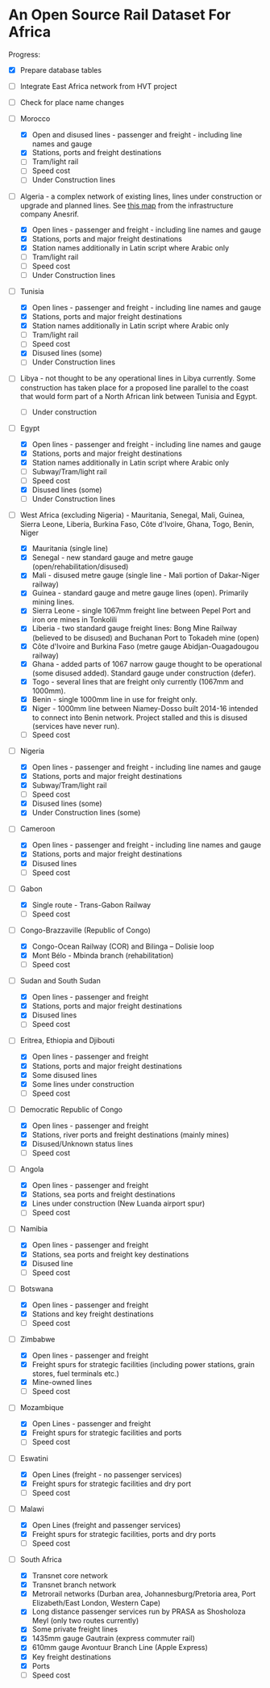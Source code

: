 # An Open Source Rail Dataset For Africa

Progress:

- [x] Prepare database tables
- [ ] Integrate East Africa network from HVT project
- [ ] Check for place name changes
- [ ] Morocco
  - [x] Open and disused lines - passenger and freight - including line names and gauge
  - [x] Stations, ports and freight destinations
  - [ ] Tram/light rail
  - [ ] Speed cost
  - [ ] Under Construction lines
- [ ] Algeria - a complex network of existing lines, lines under construction or upgrade and planned lines. See [this map](/algeria/carte-rseau-ferr-national.jpg) from the infrastructure company Anesrif.

  - [x] Open lines - passenger and freight - including line names and gauge
  - [x] Stations, ports and major freight destinations
  - [x] Station names additionally in Latin script where Arabic only
  - [ ] Tram/light rail
  - [ ] Speed cost
  - [ ] Under Construction lines
- [ ] Tunisia
  - [x] Open lines - passenger and freight - including line names and gauge
  - [x] Stations, ports and major freight destinations
  - [x] Station names additionally in Latin script where Arabic only
  - [ ] Tram/light rail
  - [ ] Speed cost
  - [x] Disused lines (some)
  - [ ] Under Construction lines
- [ ] Libya - not thought to be any operational lines in Libya currently. Some construction has taken place for a proposed line parallel to the coast that would form part of a North African link between Tunisia and Egypt. 
  - [ ] Under construction
- [ ] Egypt
  - [x] Open lines - passenger and freight - including line names and gauge
  - [x] Stations, ports and major freight destinations
  - [x] Station names additionally in Latin script where Arabic only
  - [ ] Subway/Tram/light rail
  - [ ] Speed cost
  - [x] Disused lines (some)
  - [ ] Under Construction lines
- [ ] West Africa (excluding Nigeria) - Mauritania, Senegal, Mali, Guinea, Sierra Leone, Liberia, Burkina Faso, Côte d'Ivoire, Ghana, Togo, Benin, Niger
  - [x] Mauritania (single line)
  - [x] Senegal - new standard gauge and metre gauge (open/rehabilitation/disused)
  - [x] Mali - disused metre gauge (single line - Mali portion of Dakar-Niger railway)
  - [x] Guinea - standard gauge and metre gauge lines (open). Primarily mining lines.
  - [x] Sierra Leone - single 1067mm freight line between Pepel Port and iron ore mines in Tonkolili
  - [x] Liberia - two standard gauge freight lines: Bong Mine Railway (believed to be disused) and Buchanan Port to Tokadeh mine (open)
  - [x] Côte d'Ivoire and Burkina Faso (metre gauge Abidjan-Ouagadougou railway)
  - [x] Ghana - added parts of 1067 narrow gauge thought to be operational (some disused added). Standard gauge under construction (defer).
  - [x] Togo - several lines that are freight only currently (1067mm and 1000mm).
  - [x] Benin - single 1000mm line in use for freight only.
  - [x] Niger - 1000mm line between Niamey-Dosso built 2014-16 intended to connect into Benin network. Project stalled and this is disused (services have never run).
  - [ ] Speed cost
- [ ] Nigeria
  - [x] Open lines - passenger and freight - including line names and gauge
  - [x] Stations, ports and major freight destinations
  - [x] Subway/Tram/light rail
  - [ ] Speed cost
  - [x] Disused lines (some)
  - [x] Under Construction lines (some)
- [ ] Cameroon
  - [x] Open lines - passenger and freight - including line names and gauge
  - [x] Stations, ports and major freight destinations
  - [x] Disused lines
  - [ ] Speed cost
- [ ] Gabon
  - [x] Single route - Trans-Gabon Railway
  - [ ] Speed cost
- [ ] Congo-Brazzaville (Republic of Congo)
  - [x] Congo-Ocean Railway (COR) and Bilinga – Dolisie  loop
  - [x] Mont Bélo - Mbinda branch (rehabilitation)
  - [ ] Speed cost
- [ ] Sudan and South Sudan
  - [x] Open lines - passenger and freight
  - [x] Stations, ports and major freight destinations
  - [x] Disused lines
  - [ ] Speed cost
- [ ] Eritrea, Ethiopia and Djibouti
  - [x] Open lines - passenger and freight
  - [x] Stations, ports and major freight destinations
  - [x] Some disused lines
  - [x] Some lines under construction
  - [ ] Speed cost
- [ ] Democratic Republic of Congo
  - [x] Open lines - passenger and freight
  - [x] Stations, river ports and freight destinations (mainly mines)
  - [x] Disused/Unknown status lines
  - [ ] Speed cost
- [ ] Angola
  - [x] Open lines - passenger and freight
  - [x] Stations, sea ports and freight destinations
  - [x] Lines under construction (New Luanda airport spur)
  - [ ] Speed cost
- [ ] Namibia
  - [x] Open lines - passenger and freight
  - [x] Stations, sea ports and freight key destinations
  - [x] Disused line
  - [ ] Speed cost
- [ ] Botswana
  - [x] Open lines - passenger and freight
  - [x] Stations and key freight destinations
  - [ ] Speed cost
- [ ] Zimbabwe
  - [x] Open lines - passenger and freight
  - [x] Freight spurs for strategic facilities (including power stations, grain stores, fuel terminals etc.)
  - [x] Mine-owned lines
  - [ ] Speed cost
- [ ] Mozambique
  - [x] Open Lines - passenger and freight
  - [x] Freight spurs for strategic facilities and ports
  - [ ] Speed cost
- [ ] Eswatini
  - [x] Open Lines (freight - no passenger services)
  - [x] Freight spurs for strategic facilities and dry port
  - [ ] Speed cost
- [ ] Malawi
  - [x] Open Lines (freight and passenger services)
  - [x] Freight spurs for strategic facilities, ports and dry ports
  - [ ] Speed cost
- [ ] South Africa
  - [x] Transnet core network
  - [x] Transnet branch network
  - [x] Metrorail networks (Durban area, Johannesburg/Pretoria area, Port Elizabeth/East London, Western Cape)
  - [x] Long distance passenger services run by PRASA as Shosholoza Meyl  (only two routes currently)
  - [x] Some private freight lines
  - [x] 1435mm gauge Gautrain (express commuter rail)
  - [x] 610mm gauge Avontuur Branch Line (Apple Express)
  - [x] Key freight destinations
  - [x] Ports
  - [ ] Speed cost
